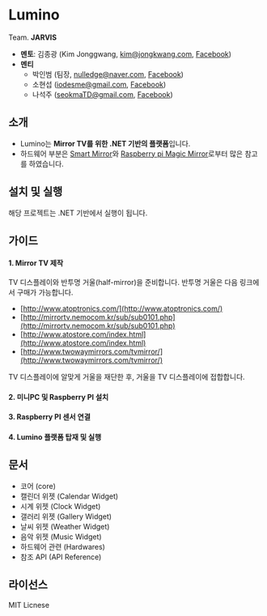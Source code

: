# Lumino
Team. **JARVIS**

* **멘토**: 김종광 (Kim Jonggwang, [kim@jongkwang.com](mailTo:kim@jongkwang.com), [Facebook](https://www.facebook.com/kimjongkwang))
* **멘티**
	* 박인범 (팀장, [nulledge@naver.com](mailTo:nulledge@naver.com), [Facebook](https://www.facebook.com/inbum.park.58))
	* 소현섭 ([iodesme@gmail.com](mailTo:iodesme@gmail.com), [Facebook](https://www.facebook.com/profile.php?id=100009172387549))
	* 나석주 ([seokmaTD@gmail.com](matilTo:seokmaTD@gmail.com), [Facebook](https://www.facebook.com/seokma))


## 소개
* Lumino는 **Mirror TV를 위한 .NET 기반의 플랫폼**입니다.
* 하드웨어 부분은 [Smart Mirror](https://www.kickstarter.com/projects/513673859/smartmirror)와 [Raspberry pi Magic Mirror](http://michaelteeuw.nl/post/84026273526/and-there-it-is-the-end-result-of-the-magic)로부터 많은 참고를 하였습니다.


## 설치 및 실행
해당 프로젝트는 .NET 기반에서 실행이 됩니다.


## 가이드
#### 1. Mirror TV 제작
TV 디스플레이와 반투명 거울(half-mirror)을 준비합니다. 반투명 거울은 다음 링크에서 구매가 가능합니다.

* [http://www.atoptronics.com/](http://www.atoptronics.com/)
* [http://mirrortv.nemocom.kr/sub/sub0101.php](http://mirrortv.nemocom.kr/sub/sub0101.php)
* [http://www.atostore.com/index.html](http://www.atostore.com/index.html)
* [http://www.twowaymirrors.com/tvmirror/](http://www.twowaymirrors.com/tvmirror/)

TV 디스플레이에 알맞게 거울을 재단한 후, 거울을 TV 디스플레이에 접합합니다.

#### 2. 미니PC 및 Raspberry PI 설치

#### 3. Raspberry PI 센서 연결

#### 4. Lumino 플랫폼 탑재 및 실행


## 문서
* 코어 (core)
* 캘린더 위젯 (Calendar Widget)
* 시계 위젯 (Clock Widget)
* 갤러리 위젯 (Gallery Widget)
* 날씨 위젯 (Weather Widget)
* 음악 위젯 (Music Widget)
* 하드웨어 관련 (Hardwares)
* 참조 API (API Reference)


## 라이선스
MIT Licnese